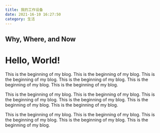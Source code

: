 ```yaml
---
title: 我的工作设备
date: 2021-16-10 16:27:50
category: 生活
---
```


## Why, Where, and Now

<h1>Hello, World!</h1>

This is the beginning of my blog. This is the beginning of my blog. This is the beginning of my blog. This is the beginning of my blog. This is the beginning of my blog. This is the beginning of my blog. 

This is the beginning of my blog. This is the beginning of my blog. This is the beginning of my blog. This is the beginning of my blog. This is the beginning of my blog. This is the beginning of my blog. 


This is the beginning of my blog. This is the beginning of my blog. This is the beginning of my blog. This is the beginning of my blog. This is the beginning of my blog. 